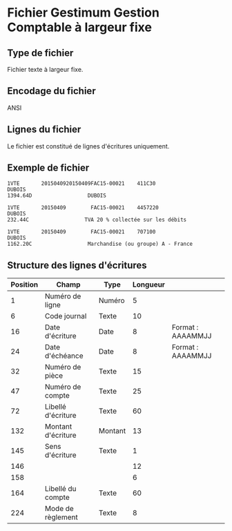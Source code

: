 # Fichier Gestimum Gestion Comptable à largeur fixe
## Type de fichier


Fichier texte à largeur fixe.


## Encodage du fichier


ANSI


## Lignes du fichier


Le fichier est constitué de lignes d'écritures uniquement.


## Exemple de fichier


```
1VTE       2015040920150409FAC15-00021    411C30                   DUBOIS                                                            1394.64D                  DUBOIS                                                      

1VTE       20150409        FAC15-00021    4457220                  DUBOIS                                                             232.44C                  TVA 20 % collectée sur les débits                           

1VTE       20150409        FAC15-00021    707100                   DUBOIS                                                            1162.20C                  Marchandise (ou groupe) A - France 
````



## Structure des lignes d'écritures









| Position | Champ | Type | Longueur |   |
|---|---|---|---|---|
| 1 | Numéro de ligne | Numéro | 5 |   |
| 6 | Code journal | Texte | 10 |   |
| 16 | Date d'écriture | Date | 8 | Format : AAAAMMJJ |
| 24 | Date d'échéance | Date | 8 | Format : AAAAMMJJ |
| 32 | Numéro de pièce | Texte | 15 |   |
| 47 | Numéro de compte | Texte | 25 |   |
| 72 | Libellé d'écriture | Texte | 60 |   |
| 132 | Montant d'écriture | Montant | 13 |   |
| 145 | Sens d'écriture | Texte | 1 |   |
| 146 |   |   | 12 |   |
| 158 |   |   | 6 |   |
| 164 | Libellé du compte | Texte | 60 |   |
| 224 | Mode de règlement | Texte | 8 |   |


